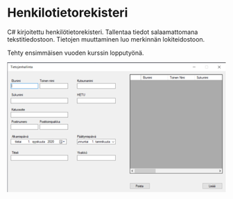 # Henkilotietorekisteri
 C# kirjoitettu henkilötietorekisteri. Tallentaa tiedot salaamattomana tekstitiedostoon. Tietojen muuttaminen luo merkinnän lokiteidostoon.

 Tehty ensimmäisen vuoden kurssin lopputyönä.


 ![image](https://github.com/theCoffeehound/Henkilotietorekisteri/blob/main/image.png?raw=true)